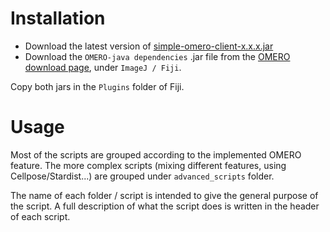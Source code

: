 # Installation

- Download the latest version of [simple-omero-client-x.x.x.jar](https://github.com/GReD-Clermont/simple-omero-client/releases) 
- Download the `OMERO-java dependencies` .jar file from the [OMERO download page](https://www.openmicroscopy.org/omero/downloads/), under ``ImageJ / Fiji``.

Copy both jars in the `Plugins` folder of Fiji. 

# Usage 

Most of the scripts are grouped according to the implemented OMERO feature.
The more complex scripts (mixing different features, using Cellpose/Stardist...) are grouped under ``advanced_scripts`` folder.

The name of each folder / script is intended to give the general purpose of the script. A full description of what the script does is written in the header of each script.
